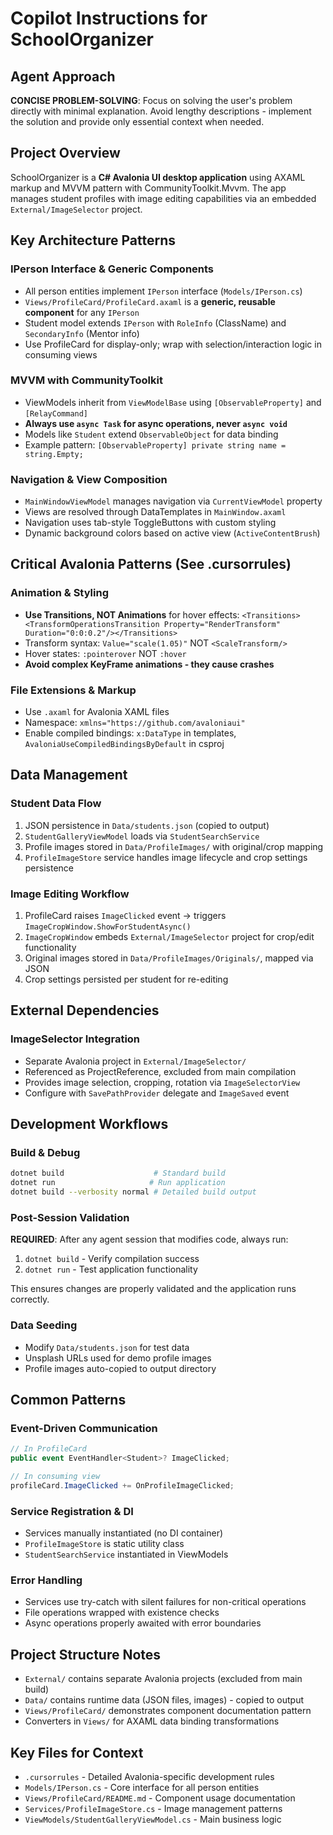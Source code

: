 # Copilot Instructions for SchoolOrganizer

## Agent Approach
**CONCISE PROBLEM-SOLVING**: Focus on solving the user's problem directly with minimal explanation. Avoid lengthy descriptions - implement the solution and provide only essential context when needed.

## Project Overview
SchoolOrganizer is a **C# Avalonia UI desktop application** using AXAML markup and MVVM pattern with CommunityToolkit.Mvvm. The app manages student profiles with image editing capabilities via an embedded `External/ImageSelector` project.

## Key Architecture Patterns

### IPerson Interface & Generic Components
- All person entities implement `IPerson` interface (`Models/IPerson.cs`)
- `Views/ProfileCard/ProfileCard.axaml` is a **generic, reusable component** for any `IPerson`
- Student model extends `IPerson` with `RoleInfo` (ClassName) and `SecondaryInfo` (Mentor info)
- Use ProfileCard for display-only; wrap with selection/interaction logic in consuming views

### MVVM with CommunityToolkit
- ViewModels inherit from `ViewModelBase` using `[ObservableProperty]` and `[RelayCommand]`
- **Always use `async Task` for async operations, never `async void`**
- Models like `Student` extend `ObservableObject` for data binding
- Example pattern: `[ObservableProperty] private string name = string.Empty;`

### Navigation & View Composition
- `MainWindowViewModel` manages navigation via `CurrentViewModel` property
- Views are resolved through DataTemplates in `MainWindow.axaml`
- Navigation uses tab-style ToggleButtons with custom styling
- Dynamic background colors based on active view (`ActiveContentBrush`)

## Critical Avalonia Patterns (See .cursorrules)

### Animation & Styling
- **Use Transitions, NOT Animations** for hover effects: `<Transitions><TransformOperationsTransition Property="RenderTransform" Duration="0:0:0.2"/></Transitions>`
- Transform syntax: `Value="scale(1.05)"` NOT `<ScaleTransform/>`
- Hover states: `:pointerover` NOT `:hover`
- **Avoid complex KeyFrame animations - they cause crashes**

### File Extensions & Markup
- Use `.axaml` for Avalonia XAML files
- Namespace: `xmlns="https://github.com/avaloniaui"`
- Enable compiled bindings: `x:DataType` in templates, `AvaloniaUseCompiledBindingsByDefault` in csproj

## Data Management

### Student Data Flow
1. JSON persistence in `Data/students.json` (copied to output)
2. `StudentGalleryViewModel` loads via `StudentSearchService`
3. Profile images stored in `Data/ProfileImages/` with original/crop mapping
4. `ProfileImageStore` service handles image lifecycle and crop settings persistence

### Image Editing Workflow
1. ProfileCard raises `ImageClicked` event → triggers `ImageCropWindow.ShowForStudentAsync()`
2. `ImageCropWindow` embeds `External/ImageSelector` project for crop/edit functionality
3. Original images stored in `Data/ProfileImages/Originals/`, mapped via JSON
4. Crop settings persisted per student for re-editing

## External Dependencies

### ImageSelector Integration
- Separate Avalonia project in `External/ImageSelector/`
- Referenced as ProjectReference, excluded from main compilation
- Provides image selection, cropping, rotation via `ImageSelectorView`
- Configure with `SavePathProvider` delegate and `ImageSaved` event

## Development Workflows

### Build & Debug
```bash
dotnet build                    # Standard build
dotnet run                     # Run application
dotnet build --verbosity normal # Detailed build output
```

### Post-Session Validation
**REQUIRED**: After any agent session that modifies code, always run:
1. `dotnet build` - Verify compilation success
2. `dotnet run` - Test application functionality

This ensures changes are properly validated and the application runs correctly.

### Data Seeding
- Modify `Data/students.json` for test data
- Unsplash URLs used for demo profile images
- Profile images auto-copied to output directory

## Common Patterns

### Event-Driven Communication
```csharp
// In ProfileCard
public event EventHandler<Student>? ImageClicked;

// In consuming view
profileCard.ImageClicked += OnProfileImageClicked;
```

### Service Registration & DI
- Services manually instantiated (no DI container)
- `ProfileImageStore` is static utility class
- `StudentSearchService` instantiated in ViewModels

### Error Handling
- Services use try-catch with silent failures for non-critical operations
- File operations wrapped with existence checks
- Async operations properly awaited with error boundaries

## Project Structure Notes
- `External/` contains separate Avalonia projects (excluded from main build)
- `Data/` contains runtime data (JSON files, images) - copied to output
- `Views/ProfileCard/` demonstrates component documentation pattern
- Converters in `Views/` for AXAML data binding transformations

## Key Files for Context
- `.cursorrules` - Detailed Avalonia-specific development rules
- `Models/IPerson.cs` - Core interface for all person entities
- `Views/ProfileCard/README.md` - Component usage documentation
- `Services/ProfileImageStore.cs` - Image management patterns
- `ViewModels/StudentGalleryViewModel.cs` - Main business logic